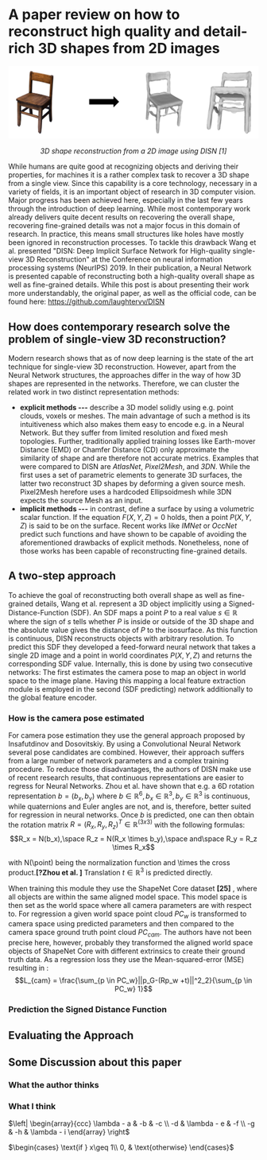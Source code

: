 


# A paper review on how to reconstruct high quality and detail-rich 3D shapes from 2D images
![enter image description here](https://github.com/bockph/DISN-Presentation/blob/master/title_1.png?raw=true)
<center><i>3D shape reconstruction from a 2D image using DISN [1]</i></center> 

While humans are quite good at recognizing objects and deriving their properties, for machines it is a rather complex task to recover a 3D shape from a single view. Since this capability is a core technology, necessary in a variety of fields, it is an important object of research in 3D computer vision. Major progress has been achieved here, especially in the last few years through the introduction of deep learning. While most contemporary work already delivers quite decent results on recovering the overall shape, recovering fine-grained details was not a major focus in this domain of research. In practice, this means small structures like holes have mostly been ignored in reconstruction processes. To tackle this drawback Wang et al. presented "DISN: Deep Implicit Surface Network for High-quality single-view 3D Reconstruction" at the Conference on neural information processing systems (NeurIPS) 2019. 
In their publication, a Neural Network is presented capable of reconstructing both a high-quality overall shape as well as fine-grained details. While this post is about presenting their work more understandably, the original paper, as well as the official code, can be found here: https://github.com/laughtervv/DISN

## How does contemporary research solve the problem of single-view 3D reconstruction?

Modern research shows that as of now deep learning is the state of the art technique for single-view 3D reconstruction. However, apart from the Neural Network structures, the approaches differ in the way of how 3D shapes are represented in the networks. Therefore, we can cluster the related work in two distinct representation methods:

 - **explicit methods ---** describe a 3D model solidly using e.g. point clouds, voxels or meshes. The main advantage of such a method is its intuitiveness which also makes them easy to encode e.g. in a Neural Network. But they suffer from limited resolution and fixed mesh topologies. Further, traditionally applied training losses like Earth-mover Distance (EMD) or Chamfer Distance (CD) only approximate the similarity of shape and are therefore not accurate metrics.
Examples that were compared to DISN are *AtlasNet*, *Pixel2Mesh*, and *3DN*.  While the first uses a set of parametric elements to generate 3D surfaces, the latter two reconstruct 3D shapes by deforming a given source mesh. Pixel2Mesh herefore uses a hardcoded Ellipsoidmesh while 3DN expects the source Mesh as an input. 
 - **implicit methods ---** in contrast, define a surface by using a volumetric scalar function. If the equation $F(X,Y,Z) = 0$ holds, then a point $P(X,Y,Z)$ is said to be on the surface. 
Recent works like  *IMNet* or *OccNet*  predict such functions and have shown to be capable of avoiding the aforementioned drawbacks of explicit methods. Nonetheless, none of those works has been capable of reconstructing fine-grained details.

## A two-step approach
To achieve the goal of reconstructing both overall shape as well as fine-grained details, Wang et al. represent a 3D object implicitly using a Signed-Distance-Function (SDF). An SDF maps a point $P$ to a real value $s \in \mathbb{R}$ where the sign of $s$ tells whether $P$ is inside or outside of the 3D shape and the absolute value gives the distance of $P$ to the isosurface.  As this function is continuous, DISN reconstructs objects with arbitrary resolution.
To predict this SDF they developed a feed-forward neural network that takes a single 2D image and a point in world coordinates $P(X, Y, Z)$ and returns the corresponding SDF value. Internally, this is done by using two consecutive networks: The first estimates the camera pose to map an object in world space to the image plane. Having this mapping a local feature extraction module is employed in the second (SDF predicting) network additionally to the global feature encoder.

### How is the camera pose estimated 
For camera pose estimation they use the general approach proposed by Insafutdinov and Dosovitskiy. By using a Convolutional Neural Network several pose candidates are combined. However, their approach suffers from a large number of network parameters and a complex training procedure. 
To reduce those disadvantages, the authors of DISN make use of recent research results, that continuous representations are easier to regress for Neural Networks. Zhou et al. have shown that e.g. a 6D rotation representation $b=(b_x,b_y)$ where $b \in \mathbb{R}^6, b_x \in \mathbb{R}^3, b_y \in \mathbb{R}^3$  is continuous, while quaternions and Euler angles are not, and is, therefore, better suited for regression in neural networks. Once $b$ is predicted, one can then obtain the rotation matrix $R =(R_x, R_y, R_z)^T \in \mathbb{R}^{(3x3)}$ with the following formulas:
$$R_x = N(b_x),\space R_z = N(R_x \times b_y),\space  and\space R_y = R_z \times R_x$$

with N(\point) being the normalization function and \times the cross product.**[?Zhou et al. ]**
Translation $t \in \mathbb{R}^3$ is predicted directly.

When training this module they use the ShapeNet Core dataset **[25]** , where all objects are within the same aligned model space. This model space is then set as the world space where all camera parameters are with respect to. For regression a given world space point cloud $PC_w$ is transformed to camera space using predicted parameters and then compared to the camera space ground truth point cloud $PC_{cam}$. The authors have not been precise here, however, probably they transformed the aligned world space objects of ShapeNet Core with different extrinsics to create their ground truth data. As a regression loss they use the Mean-squared-error (MSE) resulting in :
$$L_{cam} = \frac{\sum_{p \in PC_w}||p_G-(Rp_w +t)||^2_2}{\sum_{p \in PC_w} 1}$$


### Prediction the Signed Distance Function

## Evaluating the Approach

## Some Discussion about this paper

### What the author thinks

### What I think

$\left| \begin{array}{ccc}
\lambda - a & -b & -c \\
-d & \lambda - e & -f \\
-g & -h & \lambda - i \end{array} \right$

$\begin{cases}
    \text{if } x\geq 1\\
    0,              & \text{otherwise}
\end{cases}$
<!--stackedit_data:
eyJoaXN0b3J5IjpbLTEzNjYzOTgxNjEsMTQ3MjM1NzU0LDk1NT
U0MjA2MiwtMTY2Mzk3OTM5Myw1OTM5MjA5MzYsMTk4NjkwODMw
NiwtMTMyMjMwODg3MywyMDc1MTA1MTI2LC03NzU3NTYxOTQsMz
YxOTQ3MzAwLC0xMTI4NjE0NzI3LDkwMjY0MTc5NSwtMzIwMTU2
MiwtMjEyMTY5MzYwMiw1NTQwNjc4MDksLTIxNDYyOTM2MjQsMT
UyNjEyNzQ4Niw1MjM3MTc4MzMsLTk4MzA3Mzk5NCwtMTU0MjQ3
NTcyNF19
-->